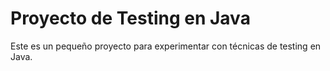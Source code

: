 Proyecto de Testing en Java 
============================

Este es un pequeño proyecto para experimentar con técnicas de testing en Java. 

